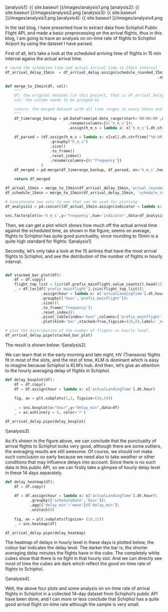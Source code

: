 [analysis1]: {{ site.baseurl }}/images/analysis1.png
[analysis2]: {{ site.baseurl }}/images/analysis2.png
[analysis3]: {{ site.baseurl }}/images/analysis3.png
[analysis4]: {{ site.baseurl }}/images/analysis4.png

In the last blog, I have presented how to extract data from Schiphol Public Flight API, and made a basic preprocessing on the arrival flights, thus in this blog, I am going to have an analysis on on-time rate of flights to Schiphol Airport by using the dataset I have parsed.

First of all, let’s take a look at the scheduled arriving time of flights in 15 min interval agains the actual arrival time. 

```python
# round the scheduled time and actual arrival time to 15min interval
df_arrival_delay_15min  = df_arrival_delay.assign(schedule_rounded_15min = lambda x: x['scheduleLandingTime'].dt.round('15min'))\
                                                                    .assign(actual_rounded_15min = lambda x: x['actualLandingTime'].dt.round('15min'))  

def merge_to_15min(df, col):
    """
    df: the original dataset (in this project, that is df_arrival_delay_15min)
    col: the column needs to be grouped by

    return: the merged dataset with all time ranges in every 15min and its corresponding amount of flights
    """
    df_timerange_backup = pd.DataFrame(pd.date_range(start='00:00:00',end='23:45:00',freq='15min'))\
                            .rename(columns={0:'h_m_s'})\
                            .assign(h_m_s = lambda x: x['h_m_s'].dt.strftime("%H:%M:%S"))
            
    df_parsed = (df.assign(h_m_s = lambda x: x[col].dt.strftime("%H:%M:%S"))
                    .groupby("h_m_s")
                    .size()
                    .to_frame()
                    .reset_index()
                    .rename(columns={0:'frequency'})
                )
    df_merged = pd.merge(df_timerange_backup, df_parsed, on='h_m_s',how='left').fillna(0)
    
    return df_merged

df_actual_15min = merge_to_15min(df_arrival_delay_15min,'actual_rounded_15min')
df_schedule_15min = merge_to_15min(df_arrival_delay_15min, 'schedule_rounded_15min')

# Concatenate two sets to one that can be used for plotting
df_analysis1 = pd.concat([df_actual_15min.assign(indicator = lambda x: 'Actual'),df_schedule_15min.assign(indicator = lambda x: 'Schedule')])

sns.factorplot(x='h_m_s',y='frequency',hue='indicator',data=df_analysis1, size = 12, kind='bar',palette="muted")
```

Then, we can get a plot which shows how much off the actual arrival time against the scheduled time, as shown in the figure, seems on average, flights to Schiphol has quite good punctuality, since rounding to 15min is a quite high standard for flights:
![analysis1]

Secondly, let’s only take a look at the 15 airlines that have the most arrival flights to Schiphol, and see the distribution of the number of flights in hourly interval.

```python

def stacked_bar_plot(df):
    df = df.copy()
    flight_top_list = list(df.prefix_mainflight.value_counts().head(15).index)
    _ = df.loc[df['prefix_mainflight'].isin(flight_top_list)]\
                .assign(hour = lambda x: x['actualLandingTime'].dt.hour)\
                .groupby(['hour','prefix_mainflight'])\
                .size()\
                .to_frame('frequency')\
                .reset_index()\
                .pivot_table(index='hour',columns=['prefix_mainflight'])['frequency']\
                .plot(kind='bar',stacked=True,figsize=(20,8),label='_nolegend_')

# plot the distribution of the number of flights in hourly level.
df_arrival_delay.pipe(stacked_bar_plot)
```
The result is shown below:
![analysis2]

We can learn that in the early morning and late night, HV (Transavia) flights fit in most of the slots, and the rest of time, KLM is dominant which is easy to imagine because Schiphol is KLM’s hub. And then, let’s give an attention to the hourly averaging delay of flights in Schiphol.

```python
def delay_boxplot(df):
    df = df.copy()
    df = df.assign(hour = lambda x: x['actualLandingTime'].dt.hour)
    
    fig, ax = plt.subplots(1,1, figsize=(16,10))
    
    _ = sns.boxplot(x="hour",y="delay_min",data=df)
    _ = ax.axhline(y = 0, color='r')

df_arrival_delay.pipe(delay_boxplot)
```
![analysis3]

As it’s shown in the figure above, we can conclude that the punctuality of arrival flights to Schiphol looks very good, although there are some outliers, the averaging results are still awesome. Of course, we should not make such conclusion so early because we need also to take weather or other conditions that may influence delays into account. Since there is no such data in this public API, so we can firstly take a glimpse of hourly delay level in these 14 days separately.

```python
def delay_heatmap(df):
    df = df.copy()
    
    df = df.assign(hour = lambda x: x['actualLandingTime'].dt.hour)\
           .groupby(['scheduleDate','hour'])\
           .agg({'delay_min':'mean'})['delay_min']\
           .unstack(0)
        
    fig, ax = plt.subplots(figsize= (16,12))
    _ = sns.heatmap(df)

df_arrival_delay.pipe(delay_heatmap)
```

The heatmap of delays in hourly level in these days is plotted below, the colour bar indicates the delay level. The darker the bar is, the shorter averaging delay minutes the flights have in the cube. The completely white cubes show that there is no fight in that hourly slot. And we can directly see most of time the cubes are dark which reflect the good on-time rate of flights to Schiphol.

![analysis4]

Well, the above four plots and some analysis on on-time rate of arrival flights in Schiphol in a collected 14-day dataset from Schiphol’s public API have been done, and I can more or less conclude that Schiphol has a quite good arrival flight on-time rate although the sample is very small.

